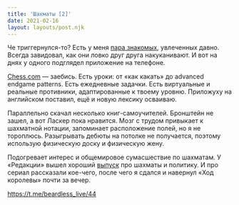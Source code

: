 ```yaml
---
title: 'Шахматы [2]'
date: 2021-02-16
layout: layouts/post.njk
---
```


Че триггернулся-то? Есть у меня [пара знакомых](https://i.imgur.com/Rn8QKKP.jpg), увлеченных давно. Всегда завидовал, как они ловко друг друга накуканивают. И вот на днях у одного подглядел приложение на телефоне.

[Chess.com](http://chess.com/ru) — заебись. Есть уроки: от «как какать» до advanced endgame patterns. Есть ежедневные задачки. Есть виртуальные и реальные противники, адаптированные к твоему уровню. Приложуху на английском поставил, ещё и новую лексику осваиваю.

Параллельно скачал несколько книг-самоучителей. Бронштейн не зашел, а вот Ласкер пока нравится. Мозг с трудом привыкает к шахматной нотации, запоминает расположение полей, но я не тороплюсь. Разыгрывать дебюты на потолке не получается, поэтому использую физическую доску и физическую жену.

Подогревает интерес и общемировое сумасшествие по шахматам. У «Редакции» вышел хороший [выпуск](https://www.youtube.com/watch?v=7ZIKQtNc7YM) про шахматы и политику. И про сериал рассказали кое-чего, после чего я сдался и навернул «Ход королевы» почти за вечер.

https://t.me/beardless_live/44